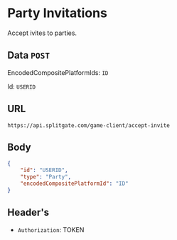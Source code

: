 # Party Invitations
Accept ivites to parties.

## Data `POST`
EncodedCompositePlatformIds: `ID`

Id: `USERID`	

## URL

`https://api.splitgate.com/game-client/accept-invite`

## Body
```json
{
	"id": "USERID",
	"type": "Party",
	"encodedCompositePlatformId": "ID"
}
```

## Header's
- `Authorization`: TOKEN